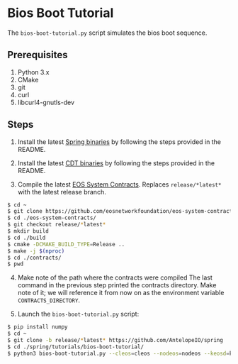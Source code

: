 # Bios Boot Tutorial

The `bios-boot-tutorial.py` script simulates the bios boot sequence.

## Prerequisites

1. Python 3.x
2. CMake
3. git
4. curl
5. libcurl4-gnutls-dev

## Steps

1. Install the latest [Spring binaries](https://github.com/AntelopeIO/spring/releases) by following the steps provided in the README.

2. Install the latest [CDT binaries](https://github.com/AntelopeIO/cdt/releases) by following the steps provided in the README.

3. Compile the latest [EOS System Contracts](https://github.com/eosnetworkfoundation/eos-system-contracts/releases). Replaces `release/*latest*` with the latest release branch.

```bash
$ cd ~
$ git clone https://github.com/eosnetworkfoundation/eos-system-contracts
$ cd ./eos-system-contracts/
$ git checkout release/*latest*
$ mkdir build
$ cd ./build
$ cmake -DCMAKE_BUILD_TYPE=Release ..
$ make -j $(nproc)
$ cd ./contracts/
$ pwd
```

4. Make note of the path where the contracts were compiled
The last command in the previous step printed the contracts directory. Make note of it; we will reference it from now on as the environment variable `CONTRACTS_DIRECTORY`.

5. Launch the `bios-boot-tutorial.py` script:

```bash
$ pip install numpy
$ cd ~
$ git clone -b release/*latest* https://github.com/AntelopeIO/spring
$ cd ./spring/tutorials/bios-boot-tutorial/
$ python3 bios-boot-tutorial.py --cleos=cleos --nodeos=nodeos --keosd=keosd --contracts-dir="${CONTRACTS_DIRECTORY}" -w -a
```
